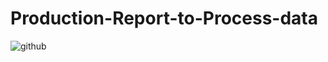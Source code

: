 # Production-Report-to-Process-data
![github](https://user-images.githubusercontent.com/50065174/212444427-b65e3bc0-3bb6-4b73-a59e-e9e78e0d5178.png)
